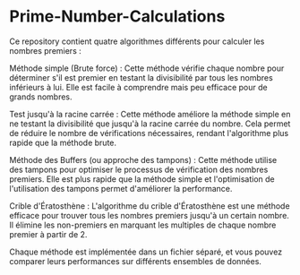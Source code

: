 # Prime-Number-Calculations

Ce repository contient quatre algorithmes différents pour calculer les nombres premiers :

Méthode simple (Brute force) : Cette méthode vérifie chaque nombre pour déterminer s'il est premier en testant la divisibilité par tous les nombres inférieurs à lui. Elle est facile à comprendre mais peu efficace pour de grands nombres.

Test jusqu'à la racine carrée : Cette méthode améliore la méthode simple en ne testant la divisibilité que jusqu'à la racine carrée du nombre. Cela permet de réduire le nombre de vérifications nécessaires, rendant l'algorithme plus rapide que la méthode brute.

Méthode des Buffers (ou approche des tampons) : Cette méthode utilise des tampons pour optimiser le processus de vérification des nombres premiers. Elle est plus rapide que la méthode simple et l'optimisation de l'utilisation des tampons permet d'améliorer la performance.

Crible d'Ératosthène : L'algorithme du crible d'Ératosthène est une méthode efficace pour trouver tous les nombres premiers jusqu'à un certain nombre. Il élimine les non-premiers en marquant les multiples de chaque nombre premier à partir de 2.

Chaque méthode est implémentée dans un fichier séparé, et vous pouvez comparer leurs performances sur différents ensembles de données.
